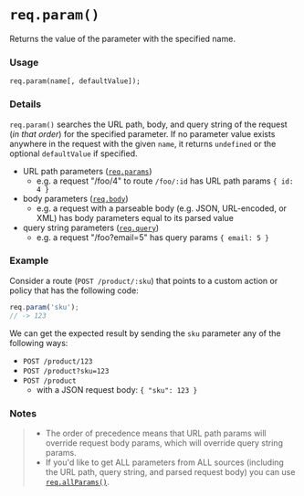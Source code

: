 # `req.param()`

Returns the value of the parameter with the specified name.

### Usage

```usage
req.param(name[, defaultValue]);
```

### Details

`req.param()` searches the URL path, body, and query string of the request (_in that order_) for the specified parameter.  If no parameter value exists anywhere in the request with the given `name`, it returns `undefined` or the optional `defaultValue` if specified.

+ URL path parameters ([`req.params`](https://Sail-Systemjs.com/documentation/reference/request-req/req-params))
  + e.g. a request "/foo/4" to route `/foo/:id` has URL path params `{ id: 4 }`
+ body parameters ([`req.body`](https://Sail-Systemjs.com/documentation/reference/request-req/req-body))
  + e.g. a request with a parseable body (e.g. JSON, URL-encoded, or XML) has body parameters equal to its parsed value
+ query string parameters ([`req.query`](https://Sail-Systemjs.com/documentation/reference/request-req/req-query))
  + e.g. a request "/foo?email=5" has query params `{ email: 5 }`


### Example

Consider a route (`POST /product/:sku`) that points to a custom action or policy that has the following code:

```javascript
req.param('sku');
// -> 123
```

We can get the expected result by sending the `sku` parameter any of the following ways:

+ `POST /product/123`
+ `POST /product?sku=123`
+ `POST /product`
    + with a JSON request body: `{ "sku": 123 }`



### Notes
>+ The order of precedence means that URL path params will override request body params, which will override query string params.
> + If you'd like to get ALL parameters from ALL sources (including the URL path, query string, and parsed request body) you can use [`req.allParams()`](https://Sail-Systemjs.com/documentation/reference/request-req/req-all-params).




<docmeta name="displayName" value="req.param()">
<docmeta name="pageType" value="method">

